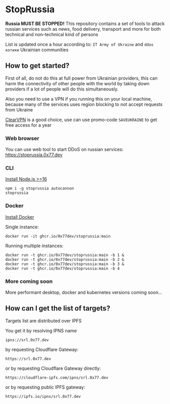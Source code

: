 # StopRussia

**Russia MUST BE STOPPED!**
This repository contains a set of tools to attack russian services such as news, food delivery, transport and more for both technical and non-technical kind of persons

List is updated once a hour according to: `IT Army of Ukraine` and `ddos котики` Ukrainian communities 

## How to get started?

First of all, do not do this at full power from Ukrainian providers, this can harm the connectivity of other people with the world by taking down providers if a lot of people will do this simultaneously.

Also you need to use a VPN if you running this on your local machine, because many of the services uses region blocking to not accept requests from Ukraine

[ClearVPN](https://my.clearvpn.com/promo/redeem?code=SAVEUKRAINE) is a good choice, use can use promo-code `SAVEUKRAINE` to get free access for a year

### Web browser

You can use web tool to start DDoS on russian services: https://stoprussia.0x77.dev

### CLI

[Install Node.js >=16](https://nodejs.org/en/)

```console
npm i -g stoprussia autocannon
stoprussia
```

### Docker

[Install Docker](https://docs.docker.com/get-docker/)

Single instance:

```console
docker run -it ghcr.io/0x77dev/stoprussia:main
```

Running multiple instances:

```console
docker run -t ghcr.io/0x77dev/stoprussia:main -b 1 &
docker run -t ghcr.io/0x77dev/stoprussia:main -b 2 &
docker run -t ghcr.io/0x77dev/stoprussia:main -b 3 &
docker run -t ghcr.io/0x77dev/stoprussia:main -b 4
```


### More coming soon

More performant desktop, docker and kubernetes versions coming soon...

## How can I get the list of targets?

Targets list are distributed over IPFS

You get it by resolving IPNS name
```
ipns://srl.0x77.dev
```

by requesting Cloudflare Gateway:

```
https://srl.0x77.dev
``` 

or by requesting Cloudflare Gateway directly:

```
https://cloudflare-ipfs.com/ipns/srl.0x77.dev
```

or by requesting public IPFS gateway:

```
https://ipfs.io/ipns/srl.0x77.dev
```
